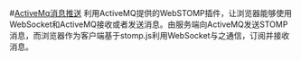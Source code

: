 #[ActiveMq消息推送](https://blog.csdn.net/a18792721831/article/details/96888152)
利用ActiveMQ提供的WebSTOMP插件，让浏览器能够使用WebSocket和ActiveMQ接收或者发送消息。由服务端向ActiveMQ发送STOMP消息，而浏览器作为客户端基于stomp.js利用WebSocket与之通信，订阅并接收消息。